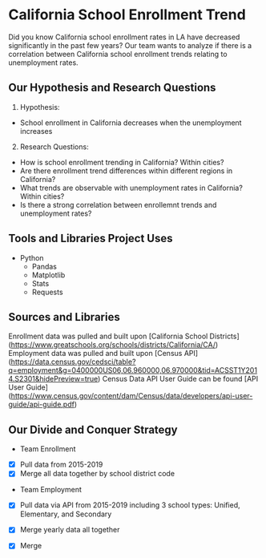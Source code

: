 # California School Enrollment Trend
Did you know California school enrollment rates in LA have decreased significantly in the past few years? Our team wants to analyze if there is a correlation between California school enrollment trends relating to unemployment rates. 

## Our Hypothesis and Research Questions
1. Hypothesis: 
- School enrollment in California decreases when the unemployment increases
2. Research Questions:
- How is school enrollment trending in California? Within cities?
- Are there enrollment trend differences within different regions in California?
- What trends are observable with unemployment rates in California? Within cities?
- Is there a strong correlation between enrollemnt trends and unemployment rates?

## Tools and Libraries Project Uses
- Python
  - Pandas
  - Matplotlib
  - Stats
  - Requests
  
## Sources and Libraries 
Enrollment data was pulled and built upon [California School Districts] (https://www.greatschools.org/schools/districts/California/CA/)
Employment data was pulled and built upon [Census API] (https://data.census.gov/cedsci/table?q=employment&g=0400000US06,06.960000,06.970000&tid=ACSST1Y2014.S2301&hidePreview=true)
Census Data API User Guide can be found [API User Guide] (https://www.census.gov/content/dam/Census/data/developers/api-user-guide/api-guide.pdf)

## Our Divide and Conquer Strategy 
- Team Enrollment 
- [x] Pull data from 2015-2019 
- [x] Merge all data together by school district code
- Team Employment
- [x] Pull data via API from 2015-2019 including 3 school types: Unified, Elementary, and Secondary
- [x] Merge yearly data all together 
- [x] Merge 


